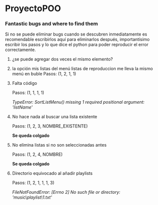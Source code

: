 # ProyectoPOO

### Fantastic bugs and where to find them

Si no se puede eliminar bugs cuando se descubren inmediatamente es
recomendable escribirlos aquí para eliminarlos después, importantísimo
escribir los pasos y lo que dice el python para poder reproducir el 
error correctamente.

1. ¿se puede agregar dos veces el mismo elemento?

1. la opción mis listas del menú listas de reproduccion me lleva la mismo menú en buble
 Pasos: (1, 2, 1, 1)
 
 
1. Falta código
    
    Pasos: (1, 1, 1, 1)
    
	*TypeError: SortListMenu() missing 1 required positional argument: 'listName'*


2. No hace nada al buscar una lista existente 

    Pasos: (1, 2, 3, NOMBRE_EXISTENTE)
	
	**Se queda colgado**

3. No elimina listas si no son seleccionadas antes 

    Pasos: (1, 2, 4, NOMBRE)
	
	**Se queda colgado**

4. Directorio equivocado al añadir playlists 

    Pasos: (1, 2, 1, 1, 1, 3)
    
	*FileNotFoundError: [Errno 2] No such file or directory: 'music\\playlist\\1.txt'*
